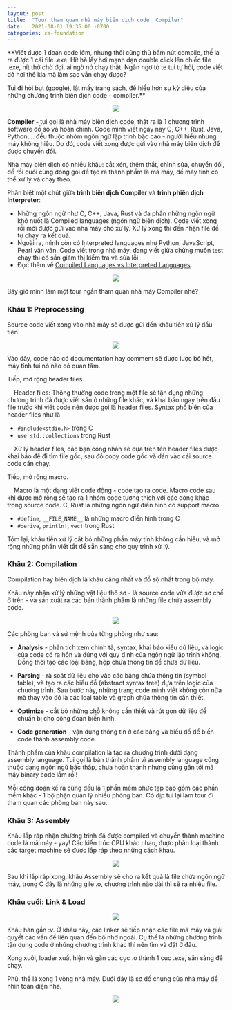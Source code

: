 ```yaml
---
layout: post
title:  "Tour tham quan nhà máy biên dịch code  Compiler"
date:   2021-08-01 19:35:00 -0700
categories: cs-foundation
---
```


**Viết được 1 đoạn code lởm, nhưng thôi cũng thử bấm nút compile, thế là ra được 1 cái file .exe. Hít hà lấy hơi mạnh dạn double click lên chiếc file .exe, nít thở chờ đợi, ai ngờ nó chạy thật. Ngẩn ngơ tò te tui tự hỏi, code viết dở hơi thế kia mà làm sao vẫn chạy được?

Tui đi hỏi bụt (google), lật mấy trang sách, để hiểu hơn sự kỳ diệu của những chương trình biên dịch code - compiler.**

<center><img src="{{ site.url }}/assets/compiler-tour/compiler-hoat-dong-nhu-the-nao.png"></center>

**Compiler** - tui gọi là nhà máy biên dịch code, thật ra là 1 chương trình software đồ sộ và hoàn chỉnh. Code mình viết ngày nay C, C++, Rust, Java, Python,... đều thuộc nhóm ngôn ngữ lập trình bậc cao - người hiểu nhưng máy không hiểu. Do đó, code viết xong được gửi vào nhà máy biên dịch để được chuyển đổi.

Nhà máy biên dịch có nhiều khâu: cắt xén, thêm thắt, chỉnh sửa, chuyển đổi, để rồi cuối cùng đóng gói để tạo ra thành phẩm là mã máy, để máy tính có thể xử lý và chạy theo.

Phân biệt một chút giữa **trình biên dịch Compiler** và **trình phiên dịch Interpreter**:

* Những ngôn ngữ như C, C++, Java, Rust và đa phần những ngôn ngữ khó nuốt là Compiled languages (ngôn ngữ biên dịch). Code viết xong rồi mới được gửi vào nhà máy cho xử lý. Xử lý xong thì đến nhận file để tự chạy ra kết quả.
* Ngoài ra, mình còn có Interpreted languages như Python, JavaScript, Pearl vân vân. Code viết trong nhà máy, đang viết giữa chừng muốn test chạy thì có sẵn giám thị kiểm tra và sửa lỗi.
* Đọc thêm về [Compiled Languages vs Interpreted Languages][compiled-languages-vs-interpreted-languages].

<center><img src="{{ site.url }}/assets/compiler-tour/interpreting-vs-compiling.jpg"></center>

Bây giờ mình làm một tour ngắn tham quan nhà máy Compiler nhé?

### __Khâu 1: Preprocessing__

Source code viết xong vào nhà máy sẽ được gửi đến khâu tiền xử lý đầu tiên.

<center><img src="{{ site.url }}/assets/compiler-tour/compiler-hoat-dong-nhu-the-nao-preprocessing.png"></center>

Vào đây, code nào có documentation hay comment sẽ được lược bỏ hết, máy tính tụi nó nào có quan tâm.

Tiếp, mở rộng header files.

&nbsp;&nbsp;&nbsp;&nbsp;Header files: Thông thường code trong một file sẽ tận dụng những chương trình đã được viết sẵn ở những file khác, và khai báo ngay trên đầu file trước khi viết code nên được gọi là header files. Syntax phổ biến của header files như là

  * `#include<stdio.h>` trong C
  * `use std::collections` trong Rust

&nbsp;&nbsp;&nbsp;&nbsp;Xử lý header files, các bạn công nhân sẽ dựa trên tên header files được khai báo để đi tìm file gốc, sau đó copy code gốc và dán vào cái source code cần chạy.

Tiếp, mở rộng macro.

&nbsp;&nbsp;&nbsp;&nbsp;Macro là một dạng viết code động - code tạo ra code. Macro code sau khi được mở rộng sẽ tạo ra 1 nhóm code tương thích với các dòng khác trong source code. C, Rust là những ngôn ngữ điển hình có support macro.

  * `#define`, `__FILE_NAME__` là những macro điển hình trong C
  * `#derive`, `println!`, `vec!` trong Rust

Tóm lại, khâu tiền xử lý cắt bỏ những phần máy tính không cần hiểu, và mở rộng những phần viết tắt để sẵn sàng cho quy trình xử lý.

### __Khâu 2: Compilation__

Compilation hay biên dịch là khâu căng nhất và đồ sộ nhất trong bộ máy.  

Khâu này nhận xử lý những vật liệu thô sơ - là source code vừa được sơ chế ở trên - và sản xuất ra các bán thành phẩm là những file chứa assembly code.

<center><img src="{{ site.url }}/assets/compiler-tour/compiler-hoat-dong-nhu-the-nao-compilation.png"></center>

Các phòng ban và sứ mệnh của từng phòng như sau:

* **Analysis** - phân tích xem chính tả, syntax, khai báo kiểu dữ liệu, và logic của code có ra hồn và đúng với quy định của ngôn ngữ lập trình không. Đồng thời tạo các loại bảng, hộp chứa thông tin để chứa dữ liệu.

* **Parsing** - rà soát dữ liệu cho vào các bảng chứa thông tin (symbol table), và tạo ra các biểu đồ (abstract syntax tree) dựa trên logic của chương trình. Sau bước này, những trang code mình viết không còn nữa mà thay vào đó là các loại table và graph chứa thông tin cần thiết.

* **Optimize** - cắt bỏ những chỗ không cần thiết và rút gọn dữ liệu để chuẩn bị cho công đoạn biến hình.

* **Code generation** - vận dụng thông tin ở các bảng và biểu đồ để biến code thành assembly code.

Thành phẩm của khâu compilation là tạo ra chương trình dưới dạng assembly language. Tui gọi là bán thành phẩm vì assembly language cũng thuộc dạng ngôn ngữ bậc thấp, chưa hoàn thành nhưng cũng gần tới mã máy binary code lắm rồi!

Mỗi công đoạn kể ra cũng đều là 1 phần mềm phức tạp bao gồm các phần mềm khác - 1 bộ phận quản lý nhiều phòng ban. Có dịp tui lại làm tour đi tham quan các phòng ban này sau.

### __Khâu 3: Assembly__

Khâu lắp ráp nhận chương trình đã được compiled và chuyển thành machine code là mã máy - yay! Các kiến trúc CPU khác nhau, được phân loại thành các target machine sẽ được lắp ráp theo những cách khau. 

<center><img src="{{ site.url }}/assets/compiler-tour/compiler-hoat-dong-nhu-the-nao-assembly.png"></center>

Sau khi lắp ráp xong, khâu Assembly sẽ cho ra kết quả là file chứa ngôn ngữ máy, trong C đây là những gile .o, chương trình nào dài thì sẽ ra nhiều file.

### __Khâu cuối: Link & Load__

<center><img src="{{ site.url }}/assets/compiler-tour/compiler-hoat-dong-nhu-the-nao-link-load.png"></center>

Khâu hàn gắn :v. Ở khâu này, các linker sẽ tiếp nhận các file mã máy và giải quyết các vấn đề liên quan đến bộ nhớ ngoài. Cụ thể là những chương trình tận dụng code ở những chương trình khác thì nên tìm và đặt ở đâu.

Xong xuôi, loader xuất hiện và gắn các cục .o thành 1 cục .exe, sẵn sàng để chạy.

Phù, thế là xong 1 vòng nhà máy. Dưới đây là sơ đồ chung của nhà máy để nhìn toàn diện nha.

<center><img src="{{ site.url }}/assets/compiler-tour/compiler-hoat-dong-nhu-the-nao-overall.png"></center>

[compiled-languages-vs-interpreted-languages]: https://www.geeksforgeeks.org/difference-between-compiled-and-interpreted-language/
